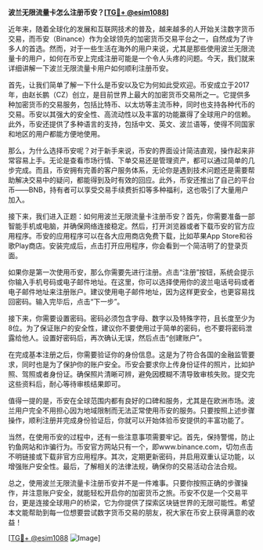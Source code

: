 **波兰无限流量卡怎么注册币安？[[TG💪+ @esim1088](https://t.me/s/esim1088)]**

近年来，随着全球化的发展和互联网技术的普及，越来越多的人开始关注数字货币交易，而币安（Binance）作为全球领先的加密货币交易平台之一，自然成为了许多人的首选。然而，对于一些生活在海外的用户来说，尤其是那些使用波兰无限流量卡的用户，如何在币安上完成注册可能是一个令人头疼的问题。今天，我们就来详细讲解一下波兰无限流量卡用户如何顺利注册币安。

首先，让我们简单了解一下什么是币安以及它为何如此受欢迎。币安成立于2017年，由赵长鹏（CZ）创立，是目前世界上最大的加密货币交易所之一。它提供多种加密货币的交易服务，包括比特币、以太坊等主流币种，同时也支持各种代币的交易。币安以其强大的安全性、高流动性以及丰富的功能赢得了全球用户的信赖。此外，币安还提供了多种语言的支持，包括中文、英文、波兰语等，使得不同国家和地区的用户都能方便地使用。

那么，为什么选择币安呢？对于新手来说，币安的界面设计简洁直观，操作起来非常容易上手。无论是查看市场行情、下单交易还是管理资产，都可以通过简单的几步完成。而且，币安拥有完善的客户服务体系，无论你是遇到技术问题还是需要帮助解决交易中的疑问，都能得到及时有效的回应。此外，币安还推出了自己的平台币——BNB，持有者可以享受交易手续费折扣等多种福利，这也吸引了大量用户加入。

接下来，我们进入正题：如何用波兰无限流量卡注册币安？首先，你需要准备一部智能手机或电脑，并确保网络连接稳定。然后，打开浏览器或者下载币安的官方应用程序。币安的应用程序可以在各大应用商店免费下载，比如苹果App Store和谷歌Play商店。安装完成后，点击打开应用程序，你会看到一个简洁明了的登录页面。

如果你是第一次使用币安，那么你需要先进行注册。点击“注册”按钮，系统会提示你输入手机号码或电子邮件地址。在这里，你可以选择使用你的波兰电话号码或者电子邮件地址来注册账户。建议使用电子邮件地址，因为这样更安全，也更容易找回密码。输入完毕后，点击“下一步”。

接下来，你需要设置密码。密码必须包含字母、数字以及特殊字符，且长度至少为8位。为了保证账户的安全性，建议你不要使用过于简单的密码，也不要将密码泄露给他人。设置好密码后，再次确认无误，然后点击“创建账户”。

在完成基本注册之后，你需要验证你的身份信息。这是为了符合各国的金融监管要求，同时也是为了保护你的账户安全。币安会要求你上传身份证件的照片，比如护照、驾照或者身份证。确保照片清晰可辨，避免因模糊不清导致审核失败。提交完这些资料后，耐心等待审核结果即可。

值得一提的是，币安在全球范围内都有良好的口碑和服务，尤其是在欧洲市场。波兰用户完全不用担心因为地域限制而无法正常使用币安的服务。只要按照上述步骤操作，顺利注册并完成身份验证后，你就可以开始体验币安提供的丰富功能了。

当然，在使用币安的过程中，还有一些注意事项需要牢记。首先，保持警惕，防止钓鱼网站和诈骗行为。币安官方网站只有一个，即www.binance.com，切勿点击不明链接或下载非官方应用程序。其次，定期更新密码，并启用双重认证功能，以增强账户安全性。最后，了解相关的法律法规，确保你的交易活动合法合规。

总之，使用波兰无限流量卡注册币安并不是一件难事。只要你按照正确的步骤操作，并注意账户安全，就能轻松开启你的加密货币之旅。币安不仅是一个交易平台，更是连接全球用户的桥梁，它为你提供了探索区块链世界的无限可能性。希望本文能帮助到每一位想要尝试数字货币交易的朋友，祝大家在币安上获得满意的收益！

[[TG💪+ @esim1088](https://t.me/s/esim1088) ![Image](https://i.postimg.cc/4NQfJmqS/Snipaste-2025-05-13-00-14-12.png)]